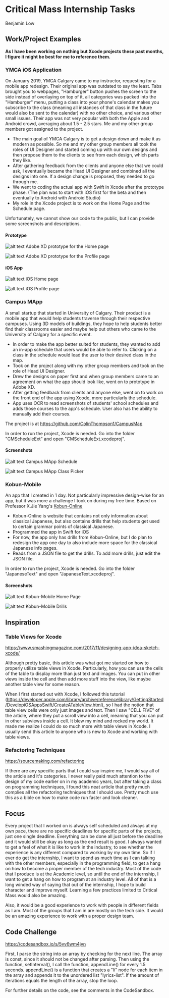 # Critical Mass Internship Tasks

Benjamin Low

## Work/Project Examples

__As I have been working on nothing but Xcode projects these past months, I figure it might be best for me to reference them.__

### YMCA iOS Application

On January 2019, YMCA Calgary came to my instructor, requesting for a mobile app redesign. Their original app was outdated to say the least. Tabs brought you to webpages, "Hamburger" button pushes the screen to the side instead of overlaying on top of it, all categories was packed into the "Hamburger" menu, putting a class into your phone's calendar makes you subscribe to the class (meaning all instances of that class in the future would also be sent to the calendar) with no other choice, and various other small issues. Their app was not very popular with both the Apple and Android crowd, averaging about 1.5 - 2.5 stars. Me and my other group members got assigned to the project.
- The main goal of YMCA Calgary is to get a design down and make it as modern as possible. So me and my other group members all took the roles of UI Designer and started coming up with our own designs and then propose them to the clients to see from each design, which parts they like.
- After gathering feedback from the clients and anyone else that we could ask, I eventually became the Head UI Designer and combined all the designs into one. If a design change is proposed, they needed to go through me.
- We went to coding the actual app with Swift in Xcode after the prototype phase. (The plan was to start with iOS first for the beta and then eventually to Android with Android Studio)
- My role in the Xcode project is to work on the Home Page and the Schedule page. 

Unfortunately, we cannot show our code to the public, but I can provide some screenshots and descriptions.

#### Prototype

![alt text][prototype-home] 
Adobe XD prototype for the Home page

![alt text][prototype-profile] 
Adobe XD prototype for the Profile page

#### iOS App

![alt text][homepage] 
iOS Home page

![alt text][profile] 
iOS Profile page

### Campus MApp

A small startup that started in University of Calgary. Their product is a mobile app that would help students traverse through their respective campuses. Using 3D models of buildings, they hope to help students better find their classrooms easier and maybe help out others who came to the University of Calgary for a specific event.
- In order to make the app better suited for students, they wanted to add an in-app schedule that users would be able to refer to. Clicking on a class in the schedule would lead the user to their desired class in the map.
- Took on the project along with my other group members and took on the role of Head UI Designer.
- Drew the designs on paper first and when group members came to an agreement on what the app should look like, went on to prototype in Adobe XD.
- After getting feedback from clients and anyone else, went on to work on the front end of the app using Xcode, more particularly the schedule.
- App uses OCR to read screenshots of students' school schedules and adds those courses to the app's schedule. User also has the ability to manually add their courses.

The project is at https://github.com/ColinThompson1/CampusMap

In order to run the project, Xcode is needed. Go into the folder "CMScheduleExt" and open "CMScheduleExt.xcodeproj".

#### Screenshots

![alt text][schedule] 
Campus MApp Schedule

![alt text][classes] 
Campus MApp Class Picker

### Kobun-Mobile

An app that I created in 1 day. Not particularly impressive design-wise for an app, but it was more a challenge I took on during my free time. Based on Professor X.Jie Yang's [Kobun-Online](https://people.ucalgary.ca/~xyang/kobun/kobun.html)
- Kobun-Online is website that contains not only information about classical Japanese, but also contains drills that help students get used to certain grammar points of classical Japanese.
- Programmed the app in Swift for iOS
- For now, the app only has drills from Kobun-Online, but I do plan to redesign the app one day to also include more space for the classical Japanese info pages.
- Reads from a JSON file to get the drills. To add more drills, just edit the JSON file.

In order to run the project, Xcode is needed. Go into the folder "JapaneseText" and open "JapaneseText.xcodeproj".

#### Screenshots

![alt text][kobun-home] 
Kobun-Mobile Home Page

![alt text][kobun-drills] 
Kobun-Mobile Drills

## Inspiration

### Table Views for Xcode

https://www.smashingmagazine.com/2017/11/designing-app-idea-sketch-xcode/

Although pretty basic, this article was what got me started on how to properly utilize table views in Xcode. Particularly, how you can use the cells of the table to display more than just text and images. You can put in other views inside the cell and then add more stuff into the view, like maybe another table view for some reason.

When I first started out with Xcode, I followed this tutorial (https://developer.apple.com/library/archive/referencelibrary/GettingStarted/DevelopiOSAppsSwift/CreateATableView.html), so I had the notion that table view cells were only just images and text. Then I saw "CELL FIVE" of the article, where they put a scroll view into a cell, meaning that you can put in other subviews inside a cell. It blew my mind and rocked my world. It made me realize I could do so much more with table views in Xcode. I usually send this article to anyone who is new to Xcode and working with table views.

### Refactoring Techniques

https://sourcemaking.com/refactoring

If there are any specific parts that I could say inspire me, I would say all of the article and it's categories. I never really paid much attention to the design of my code earlier on in my academic years, but after taking a class on programming techniques, I found this neat article that pretty much complies all the refactoring techniques that I should use. Pretty much use this as a bible on how to make code run faster and look cleaner. 

## Focus

Every project that I worked on is always self scheduled and always at my own pace, there are no specific deadlines for specific parts of the projects, just one single deadline. Everything can be done all just before the deadline and it would still be okay as long as the end result is good. I always wanted to get a feel of what it is like to work in the industry, to see whether the experience is any different compared to working by my own time. So if I ever do get the internship, I want to spend as much time as I can talking with the other members, especially in the programming field, to get a hang on how to become a proper member of the tech industry. Most of the code that I produce is at the Academic level, so until the end of the internship, I want to get a hang on how to program at an industry level. All of that is a long winded way of saying that out of the internship, I hope to build character and improve myself. Learning a few practices limited to Critical Mass would also be amazing.

Also, it would be a good experience to work with people in different fields as I am. Most of the groups that I am in are mostly on the tech side. It would be an amazing experience to work with a proper design team.

## Code Challenge

https://codesandbox.io/s/5vv6wm4jvn

First, I parse the string into an array by checking for the next line. The array is const, since it should not be changed after parsing. Then using the function, setInterval(), I call the function, appendLine() for every 1.5 seconds. appendLine() is a function that creates a "li" node for each item in the array and appends it to the unordered list "lyrics-list". If the amount of iterations equals the length of the array, stop the loop.

For further details on the code, see the comments in the CodeSandbox.


[prototype-home]: https://github.com/Grimsly/Tasks/blob/master/Prototype%20Homepage.png
[prototype-profile]: https://github.com/Grimsly/Tasks/blob/master/Prototype%20Profile.png
[homepage]: https://github.com/Grimsly/Tasks/blob/master/YMCA%20Homepage.png
[profile]: https://github.com/Grimsly/Tasks/blob/master/YMCA%20Profile.png
[schedule]: https://github.com/Grimsly/Tasks/blob/master/Campus%20MApp%20Schedule.png
[classes]: https://github.com/Grimsly/Tasks/blob/master/Campus%20MApp%20ClassPicker.png
[kobun-home]: https://github.com/Grimsly/Tasks/blob/master/Kobun%20Home.png
[kobun-drills]: https://github.com/Grimsly/Tasks/blob/master/Kobun%20Drill.png
